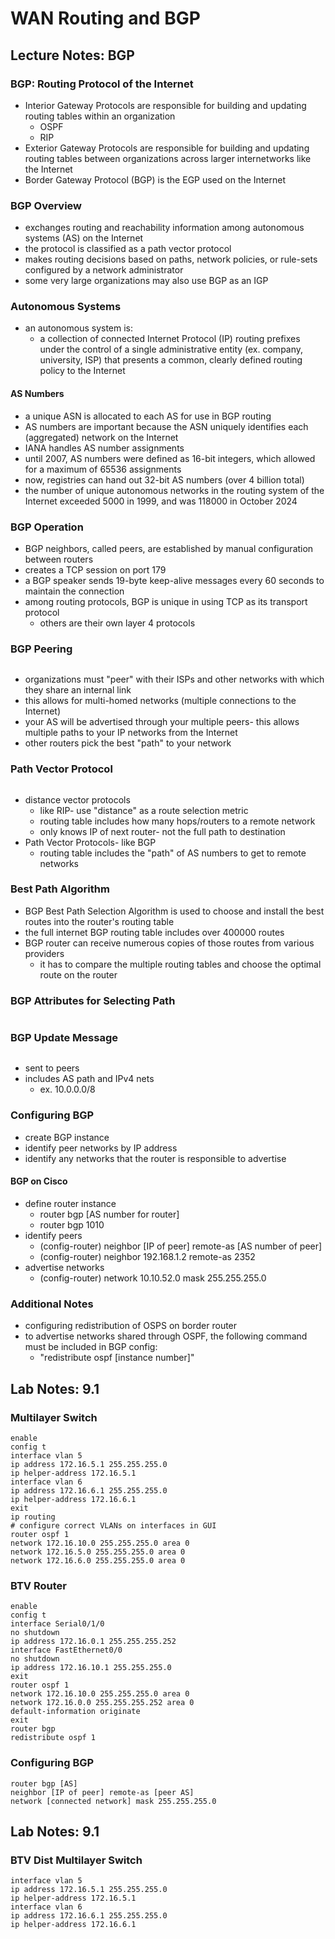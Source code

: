 # WAN Routing and BGP

## Lecture Notes: BGP

### BGP: Routing Protocol of the Internet

* Interior Gateway Protocols are responsible for building and updating routing tables within an organization
  * OSPF
  * RIP
* Exterior Gateway Protocols are responsible for building and updating routing tables between organizations across larger internetworks like the Internet
* Border Gateway Protocol (BGP) is the EGP used on the Internet

### BGP Overview

* exchanges routing and reachability information among autonomous systems (AS) on the Internet
* the protocol is classified as a path vector protocol
* makes routing decisions based on paths, network policies, or rule-sets configured by a network administrator
* some very large organizations may also use BGP as an IGP

### Autonomous Systems

* an autonomous system is:
  * a collection of connected Internet Protocol (IP) routing prefixes under the control of a single administrative entity (ex. company, university, ISP) that presents a common, clearly defined routing policy to the Internet

#### AS Numbers

* a unique ASN is allocated to each AS for use in BGP routing
* AS numbers are important because the ASN uniquely identifies each (aggregated) network on the Internet
* IANA handles AS number assignments
* until 2007, AS numbers were defined as 16-bit integers, which allowed for a maximum of 65536 assignments
* now, registries can hand out 32-bit AS numbers (over 4 billion total)
* the number of unique autonomous networks in the routing system of the Internet exceeded 5000 in 1999, and was 118000 in October 2024

### BGP Operation

* BGP neighbors, called peers, are established by manual configuration between routers
* creates a TCP session on port 179
* a BGP speaker sends 19-byte keep-alive messages every 60 seconds to maintain the connection
* among routing protocols, BGP is unique in using TCP as its transport protocol
  * others are their own layer 4 protocols

### BGP Peering

<figure><img src=".gitbook/assets/{7B228509-84CB-44ED-862C-EC15FDE808EB}.png" alt=""><figcaption></figcaption></figure>

* organizations must "peer" with their ISPs and other networks with which they share an internal link
* this allows for multi-homed networks (multiple connections to the Internet)
* your AS will be advertised through your multiple peers- this allows multiple paths to your IP networks from the Internet
* other routers pick the best "path" to your network

### Path Vector Protocol

<figure><img src=".gitbook/assets/{931966FD-1AFE-485E-BA17-8C58BAE11135}.png" alt=""><figcaption></figcaption></figure>

* distance vector protocols
  * like RIP- use "distance" as a route selection metric
  * routing table includes how many hops/routers to a remote network
  * only knows IP of next router- not the full path to destination
* Path Vector Protocols- like BGP
  * routing table includes the "path" of AS numbers to get to remote networks

### Best Path Algorithm

* BGP Best Path Selection Algorithm is used to choose and install the best routes into the router's routing table
* the full internet BGP routing table includes over 400000 routes
* BGP router can receive numerous copies of those routes from various providers
  * it has to compare the multiple routing tables and choose the optimal route on the router

### BGP Attributes for Selecting Path

<figure><img src=".gitbook/assets/{EFABEDAB-37D7-40AC-A0F4-D74B1E0D7ECF}.png" alt=""><figcaption></figcaption></figure>

### BGP Update Message

<figure><img src=".gitbook/assets/{39E07FF0-87BA-4DC4-BD14-82057652190A}.png" alt=""><figcaption></figcaption></figure>

* sent to peers
* includes AS path and IPv4 nets
  * ex. 10.0.0.0/8

### Configuring BGP

* create BGP instance
* identify peer networks by IP address
* identify any networks that the router is responsible to advertise

#### BGP on Cisco

* define router instance
  * router bgp \[AS number for router]
  * router bgp 1010
* identify peers
  * (config-router) neighbor \[IP of peer] remote-as \[AS number of peer]
  * (config-router) neighbor 192.168.1.2 remote-as 2352
* advertise networks
  * (config-router) network 10.10.52.0 mask 255.255.255.0

### Additional Notes

* configuring redistribution of OSPS on border router
* to advertise networks shared through OSPF, the following command must be included in BGP config:
  * "redistribute ospf \[instance number]"

## Lab Notes: 9.1

### Multilayer Switch

```
enable
config t
interface vlan 5
ip address 172.16.5.1 255.255.255.0
ip helper-address 172.16.5.1
interface vlan 6
ip address 172.16.6.1 255.255.255.0
ip helper-address 172.16.6.1
exit
ip routing
# configure correct VLANs on interfaces in GUI
router ospf 1
network 172.16.10.0 255.255.255.0 area 0
network 172.16.5.0 255.255.255.0 area 0
network 172.16.6.0 255.255.255.0 area 0
```

### BTV Router

```
enable
config t
interface Serial0/1/0
no shutdown
ip address 172.16.0.1 255.255.255.252
interface FastEthernet0/0
no shutdown
ip address 172.16.10.1 255.255.255.0
exit
router ospf 1
network 172.16.10.0 255.255.255.0 area 0
network 172.16.0.0 255.255.255.252 area 0
default-information originate
exit
router bgp 
redistribute ospf 1
```

### Configuring BGP

```
router bgp [AS]
neighbor [IP of peer] remote-as [peer AS]
network [connected network] mask 255.255.255.0
```



## Lab Notes: 9.1

### BTV Dist Multilayer Switch

```
interface vlan 5
ip address 172.16.5.1 255.255.255.0
ip helper-address 172.16.5.1
interface vlan 6
ip address 172.16.6.1 255.255.255.0
ip helper-address 172.16.6.1
```

